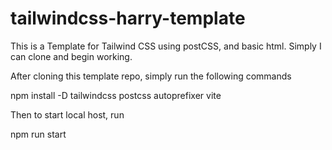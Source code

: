 # tailwindcss-harry-template
This is a Template for Tailwind CSS using postCSS, and basic html. Simply I can clone and begin working.

After cloning this template repo, simply run the following commands

npm install -D tailwindcss postcss autoprefixer vite

Then to start local host, run

npm run start

